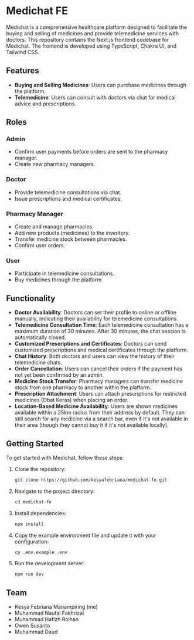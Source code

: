 # Medichat FE

Medichat is a comprehensive healthcare platform designed to facilitate the buying and selling of medicines and provide telemedicine services with doctors. This repository contains the Next.js frontend codebase for Medichat. The frontend is developed using TypeScript, Chakra UI, and Tailwind CSS.

## Features

- **Buying and Selling Medicines**: Users can purchase medicines through the platform.
- **Telemedicine**: Users can consult with doctors via chat for medical advice and prescriptions.

## Roles

### Admin
- Confirm user payments before orders are sent to the pharmacy manager.
- Create new pharmacy managers.

### Doctor
- Provide telemedicine consultations via chat.
- Issue prescriptions and medical certificates.

### Pharmacy Manager
- Create and manage pharmacies.
- Add new products (medicines) to the inventory.
- Transfer medicine stock between pharmacies.
- Confirm user orders.

### User
- Participate in telemedicine consultations.
- Buy medicines through the platform.

## Functionality

- **Doctor Availability**: Doctors can set their profile to online or offline manually, indicating their availability for telemedicine consultations.
- **Telemedicine Consultation Time**: Each telemedicine consultation has a maximum duration of 30 minutes. After 30 minutes, the chat session is automatically closed.
- **Customized Prescriptions and Certificates**: Doctors can send customized prescriptions and medical certificates through the platform.
- **Chat History**: Both doctors and users can view the history of their telemedicine chats.
- **Order Cancellation**: Users can cancel their orders if the payment has not yet been confirmed by an admin.
- **Medicine Stock Transfer**: Pharmacy managers can transfer medicine stock from one pharmacy to another within the platform.
- **Prescription Attachment**: Users can attach prescriptions for restricted medicines (Obat Keras) when placing an order.
- **Location-Based Medicine Availability**: Users are shown medicines available within a 25km radius from their address by default. They can still search for any medicine via a search bar, even if it's not available in their area (though they cannot buy it if it's not available locally).

## Getting Started
To get started with Medichat, follow these steps:

1. Clone the repository:
    ```bash
    git clone https://github.com/kesyafebriana/medichat-fe.git
    ```
2. Navigate to the project directory:
    ```bash
    cd medichat-fe
    ```
3. Install dependencies:
    ```bash
    npm install
    ```
4. Copy the example environment file and update it with your configuration:
    ```bash
    cp .env.example .env
    ```
5. Run the development server:
    ```bash
    npm run dev
    ```

## Team
- Kesya Febriana Manampiring (me)
- Muhammad Naufal Fakhrizal
- Muhammad Hafizh Roihan
- Owen Susanto
- Muhammad Daud